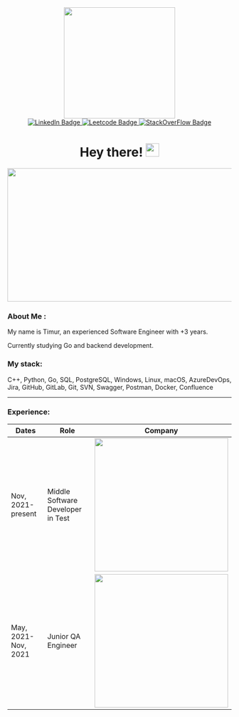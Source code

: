 <div id="header" align="center">
  <img src="https://media.giphy.com/media/jdPMeyv9rn0hZHh8n9/giphy.gif" width="250"/>
</div>

<div id="badges" align="center">
  <a href="https://www.linkedin.com/in/timur-androsov/">
    <img src="https://img.shields.io/badge/LinkedIn-blue?style=for-the-badge&logo=linkedin&logoColor=white" alt="LinkedIn Badge"/>
  </a>
  <a href="https://leetcode.com/Timmy2k/">
    <img src="https://img.shields.io/badge/LeetCode-orange?style=for-the-badge&logo=leetcode&logoColor=gray" alt="Leetcode Badge"/>
  </a>
  <a href="https://stackoverflow.com/users/19227904/troell">
    <img src="https://img.shields.io/badge/StackOverFlow-grey?style=for-the-badge&logo=stackoverflow&logoColor=white" alt="StackOverFlow Badge"/>
  </a>
</div>
<div id="counter" align="center">
  <img src="https://komarev.com/ghpvc/?username=your-github-timmythecreator&style=flat-square&color=blue" alt=""/>
</div>

<div id="greeting" align="center">
  <h1>
    Hey there!
    <img src="https://media.giphy.com/media/hvRJCLFzcasrR4ia7z/giphy.gif" width="30px"/>
  </h1>
</div>

<div align="center">
  <img src="https://media.giphy.com/media/dWesBcTLavkZuG35MI/giphy.gif" width="600" height="300"/>
</div>

### About Me :
My name is Timur, an experienced Software Engineer with +3 years.

Currently studying Go and backend development.

### My stack:
C++, Python, Go, SQL, PostgreSQL, Windows, Linux, macOS, AzureDevOps, Jira, GitHub, GitLab, Git, SVN, Swagger, Postman, Docker, Confluence

---

### Experience:
| Dates | Role | Company |
|-------------|-------------|-------------|
| Nov, 2021-present | Middle Software Developer in Test | <img src="https://capitalizeconsulting.com/wp-content/uploads/2021/02/ABBYY.png" width="300"/> |
| May, 2021-Nov, 2021 | Junior QA Engineer | <img src="https://koniglabs.ru/wp-content/uploads/2019/05/Group-20-200x96@2x.png" width="300"/> |
